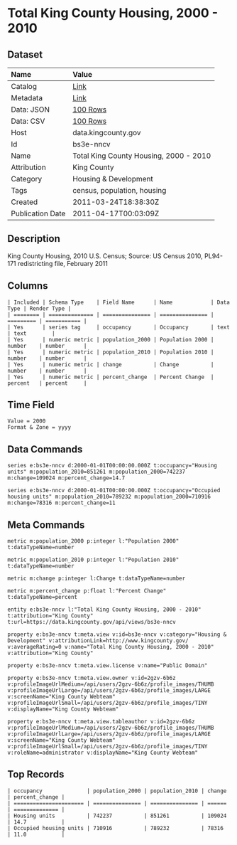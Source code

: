 # Total King County Housing, 2000 - 2010

## Dataset

| Name | Value |
| :--- | :---- |
| Catalog | [Link](https://catalog.data.gov/dataset/total-king-county-housing-2000-2010-89cc9) |
| Metadata | [Link](https://data.kingcounty.gov/api/views/bs3e-nncv) |
| Data: JSON | [100 Rows](https://data.kingcounty.gov/api/views/bs3e-nncv/rows.json?max_rows=100) |
| Data: CSV | [100 Rows](https://data.kingcounty.gov/api/views/bs3e-nncv/rows.csv?max_rows=100) |
| Host | data.kingcounty.gov |
| Id | bs3e-nncv |
| Name | Total King County Housing, 2000 - 2010 |
| Attribution | King County |
| Category | Housing & Development |
| Tags | census, population, housing |
| Created | 2011-03-24T18:38:30Z |
| Publication Date | 2011-04-17T00:03:09Z |

## Description

King County Housing, 2010 U.S. Census; Source: US Census 2010, PL94-171 redistricting file, February 2011

## Columns

```ls
| Included | Schema Type    | Field Name      | Name            | Data Type | Render Type |
| ======== | ============== | =============== | =============== | ========= | =========== |
| Yes      | series tag     | occupancy       | Occupancy       | text      | text        |
| Yes      | numeric metric | population_2000 | Population 2000 | number    | number      |
| Yes      | numeric metric | population_2010 | Population 2010 | number    | number      |
| Yes      | numeric metric | change          | Change          | number    | number      |
| Yes      | numeric metric | percent_change  | Percent Change  | percent   | percent     |
```

## Time Field

```ls
Value = 2000
Format & Zone = yyyy
```

## Data Commands

```ls
series e:bs3e-nncv d:2000-01-01T00:00:00.000Z t:occupancy="Housing units" m:population_2010=851261 m:population_2000=742237 m:change=109024 m:percent_change=14.7

series e:bs3e-nncv d:2000-01-01T00:00:00.000Z t:occupancy="Occupied housing units" m:population_2010=789232 m:population_2000=710916 m:change=78316 m:percent_change=11
```

## Meta Commands

```ls
metric m:population_2000 p:integer l:"Population 2000" t:dataTypeName=number

metric m:population_2010 p:integer l:"Population 2010" t:dataTypeName=number

metric m:change p:integer l:Change t:dataTypeName=number

metric m:percent_change p:float l:"Percent Change" t:dataTypeName=percent

entity e:bs3e-nncv l:"Total King County Housing, 2000 - 2010" t:attribution="King County" t:url=https://data.kingcounty.gov/api/views/bs3e-nncv

property e:bs3e-nncv t:meta.view v:id=bs3e-nncv v:category="Housing & Development" v:attributionLink=http://www.kingcounty.gov/ v:averageRating=0 v:name="Total King County Housing, 2000 - 2010" v:attribution="King County"

property e:bs3e-nncv t:meta.view.license v:name="Public Domain"

property e:bs3e-nncv t:meta.view.owner v:id=2gzv-6b6z v:profileImageUrlMedium=/api/users/2gzv-6b6z/profile_images/THUMB v:profileImageUrlLarge=/api/users/2gzv-6b6z/profile_images/LARGE v:screenName="King County Webteam" v:profileImageUrlSmall=/api/users/2gzv-6b6z/profile_images/TINY v:displayName="King County Webteam"

property e:bs3e-nncv t:meta.view.tableauthor v:id=2gzv-6b6z v:profileImageUrlMedium=/api/users/2gzv-6b6z/profile_images/THUMB v:profileImageUrlLarge=/api/users/2gzv-6b6z/profile_images/LARGE v:screenName="King County Webteam" v:profileImageUrlSmall=/api/users/2gzv-6b6z/profile_images/TINY v:roleName=administrator v:displayName="King County Webteam"
```

## Top Records

```ls
| occupancy              | population_2000 | population_2010 | change | percent_change | 
| ====================== | =============== | =============== | ====== | ============== | 
| Housing units          | 742237          | 851261          | 109024 | 14.7           | 
| Occupied housing units | 710916          | 789232          | 78316  | 11.0           | 
```